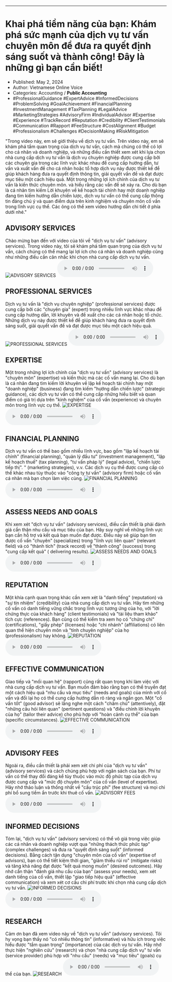
---

# Khai phá tiềm năng của bạn: Khám phá sức mạnh của dịch vụ tư vấn chuyên môn để đưa ra quyết định sáng suốt và thành công! Đây là những gì bạn cần biết!

- Published: May 2, 2024
- Author: Vietnamese Online Voice
- Categories: Accounting / **Public Accounting**
- #ProfessionalGuidance #ExpertAdvice #InformedDecisions #ProblemSolving #GoalAchievement #FinancialPlanning #InvestmentManagement #TaxPlanning #LegalAdvice #MarketingStrategies #AdvisoryFirm #IndividualAdvisor #Expertise #Experience #TrackRecord #Reputation #Credibility #ClientTestimonials #Communication #Rapport #FeeStructure #CostAlignment #Budget #Professionalism #Challenges #DecisionMaking #RiskMitigation

"Trong video này, em sẽ giới thiệu về dịch vụ tư vấn. Trên video này, em sẽ khám phá tầm quan trọng của dịch vụ tư vấn, cách mà chúng có thể có lợi cho cá nhân và doanh nghiệp, và những điều cần thiết xem xét khi lựa chọn nhà cung cấp dịch vụ tư vấn là dịch vụ chuyên nghiệp được cung cấp bởi các chuyên gia trong các lĩnh vực khác nhau để cung cấp hướng dẫn, tư vấn và xuất vấn đề cho cá nhân hoặc tổ hợp dịch vụ này được thiết kế để giúp khách hàng đưa ra quyết định thông tin, giải quyết vấn đề và đạt được mục tiêu một cách hiệu quả. Một trong những lợi ích chính của dịch vụ tư vấn là kiến ​​thức chuyên môn. và hiểu rằng các vấn đề sẽ xảy ra. Cho dù bạn là cá nhân tìm kiếm Lời khuyên về kế hoạch tài chính hay một doanh nghiệp đang tìm kiếm hướng dẫn chiến lược, dịch vụ tư vấn có thể cung cấp thông tin đáng chú ý và quan điểm dựa trên kinh nghiệm và chuyên môn cố vấn trong lĩnh vực cụ thể. Các ông có thể xem video hướng dẫn chi tiết ở phía dưới nhé."


## ADVISORY SERVICES

Chào mừng bạn đến với video của tôi về "dịch vụ tư vấn" (advisory services). Trong video này, tôi sẽ khám phá tầm quan trọng của dịch vụ tư vấn, cách chúng có thể mang lại lợi ích cho cá nhân và doanh nghiệp cũng như những điều cần cân nhắc khi chọn nhà cung cấp dịch vụ tư vấn.
![ADVISORY SERVICES](https://http-archiver-apis-production-80.schnworks.com/storage/images/transitions/2024-05-02/transition-43274517209-Montserrat-Regular-283593.jpg)
<audio controls>
    <source src="https://http-archiver-apis-production-80.schnworks.com/storage/storage/audio/file-13991535211.mp3" type="audio/mpeg">
</audio>



## PROFESSIONAL SERVICES

Dịch vụ tư vấn là "dịch vụ chuyên nghiệp" (professional services) được cung cấp bởi các "chuyên gia" (expert) trong nhiều lĩnh vực khác nhau để cung cấp hướng dẫn, lời khuyên và đề xuất cho các cá nhân hoặc tổ chức. Những dịch vụ này được thiết kế để giúp khách hàng đưa ra quyết định sáng suốt, giải quyết vấn đề và đạt được mục tiêu một cách hiệu quả.
![PROFESSIONAL SERVICES](https://http-archiver-apis-production-80.schnworks.com/storage/images/transitions/2024-05-02/transition--5334781312-Montserrat-Black-9C27B0.jpg)
<audio controls>
    <source src="https://http-archiver-apis-production-80.schnworks.com/storage/storage/audio/file-5982216575.mp3" type="audio/mpeg">
</audio>



## EXPERTISE

Một trong những lợi ích chính của "dịch vụ tư vấn" (advisory services) là "chuyên môn" (expertise) và kiến ​​thức mà các cố vấn mang lại. Cho dù bạn là cá nhân đang tìm kiếm lời khuyên về lập kế hoạch tài chính hay một "doanh nghiệp" (business) đang tìm kiếm "hướng dẫn chiến lược" (strategic guidance), các dịch vụ tư vấn có thể cung cấp những hiểu biết và quan điểm có giá trị dựa trên "kinh nghiệm" của cố vấn (experience) và chuyên môn trong lĩnh vực cụ thể.
![EXPERTISE](https://http-archiver-apis-production-80.schnworks.com/storage/images/transitions/2024-05-02/transition--616969328-Montserrat-ExtraBold-303F9F.jpg)
<audio controls>
    <source src="https://http-archiver-apis-production-80.schnworks.com/storage/storage/audio/file-578586600.mp3" type="audio/mpeg">
</audio>



## FINANCIAL PLANNING

Dịch vụ tư vấn có thể bao gồm nhiều lĩnh vực, bao gồm "lập kế hoạch tài chính" (financial planning), "quản lý đầu tư" (investment management), "lập kế hoạch thuế" (tax planning), "tư vấn pháp lý" (legal advice), "chiến lược tiếp thị". " (marketing strategies), v.v. Các dịch vụ cụ thể được cung cấp có thể khác nhau tùy thuộc vào "công ty tư vấn" (advisory firm) hoặc cố vấn cá nhân mà bạn chọn làm việc cùng.
![FINANCIAL PLANNING](https://http-archiver-apis-production-80.schnworks.com/storage/images/transitions/2024-05-02/transition-27985174110-Montserrat-Bold-9C27B0.jpg)
<audio controls>
    <source src="https://http-archiver-apis-production-80.schnworks.com/storage/storage/audio/file-46147105073.mp3" type="audio/mpeg">
</audio>



## ASSESS NEEDS AND GOALS

Khi xem xét "dịch vụ tư vấn" (advisory services), điều cần thiết là phải đánh giá cẩn thận nhu cầu và mục tiêu của bạn. Hãy suy nghĩ về những lĩnh vực bạn cần hỗ trợ và kết quả bạn muốn đạt được. Điều này sẽ giúp bạn tìm được cố vấn "chuyên" (specializes) trong "lĩnh vực liên quan" (relevant field) và có "thành tích" (track record) về "thành công" (success) trong "cung cấp kết quả" ( delivering results).
![ASSESS NEEDS AND GOALS](https://http-archiver-apis-production-80.schnworks.com/storage/images/transitions/2024-05-02/transition-19559743843-Montserrat-Thin-303F9F.jpg)
<audio controls>
    <source src="https://http-archiver-apis-production-80.schnworks.com/storage/storage/audio/file-24843977552.mp3" type="audio/mpeg">
</audio>



## REPUTATION

Một khía cạnh quan trọng khác cần xem xét là "danh tiếng" (reputation) và "sự tín nhiệm" (credibility) của nhà cung cấp dịch vụ tư vấn. Hãy tìm những cố vấn có danh tiếng vững chắc trong lĩnh vực tương ứng của họ, với "lời chứng thực của khách hàng" (client testimonials) và "tài liệu tham khảo" tích cực (references). Bạn cũng có thể kiểm tra xem họ có "chứng chỉ" (certifications), "giấy phép" (licenses) hoặc "chi nhánh" (affiliations) có liên quan thể hiện chuyên môn và "tính chuyên nghiệp" của họ (professionalism) hay không.
![REPUTATION](https://http-archiver-apis-production-80.schnworks.com/storage/images/transitions/2024-05-02/transition--18884686042-Montserrat-Bold-1A237E.jpg)
<audio controls>
    <source src="https://http-archiver-apis-production-80.schnworks.com/storage/storage/audio/file-3006249894.mp3" type="audio/mpeg">
</audio>



## EFFECTIVE COMMUNICATION

Giao tiếp và "mối quan hệ" (rapport) cũng rất quan trọng khi làm việc với nhà cung cấp dịch vụ tư vấn. Bạn muốn đảm bảo rằng bạn có thể truyền đạt một cách hiệu quả "nhu cầu và mục tiêu" (needs and goals) của mình với cố vấn và đổi lại họ có thể cung cấp hướng dẫn rõ ràng và ngắn gọn. Một "cố vấn tốt" (good advisor) sẽ lắng nghe một cách "chăm chú" (attentively), đặt "những câu hỏi liên quan" (pertinent questions) và "điều chỉnh lời khuyên của họ" (tailor their advice) cho phù hợp với "hoàn cảnh cụ thể" của bạn (specific circumstances).
![EFFECTIVE COMMUNICATION](https://http-archiver-apis-production-80.schnworks.com/storage/images/transitions/2024-05-02/transition-51947016249-Montserrat-Regular-673AB7.jpg)
<audio controls>
    <source src="https://http-archiver-apis-production-80.schnworks.com/storage/storage/audio/file-14709990026.mp3" type="audio/mpeg">
</audio>



## ADVISORY FEES

Ngoài ra, điều cần thiết là phải xem xét chi phí của "dịch vụ tư vấn" (advisory services) và cách chúng phù hợp với ngân sách của bạn. Phí tư vấn có thể thay đổi đáng kể tùy thuộc vào mức độ phức tạp của dịch vụ được cung cấp và "mức độ chuyên môn" của cố vấn (level of expertise). Hãy nhớ thảo luận và thống nhất về "cấu trúc phí" (fee structure) và mọi chi phí bổ sung tiềm ẩn trước khi thuê cố vấn.
![ADVISORY FEES](https://http-archiver-apis-production-80.schnworks.com/storage/images/transitions/2024-05-02/transition-47648214279-Montserrat-SemiBold-283593.jpg)
<audio controls>
    <source src="https://http-archiver-apis-production-80.schnworks.com/storage/storage/audio/file-20430872169.mp3" type="audio/mpeg">
</audio>



## INFORMED DECISIONS

Tóm lại, "dịch vụ tư vấn" (advisory services) có thể vô giá trong việc giúp các cá nhân và doanh nghiệp vượt qua "những thách thức phức tạp" (complex challenges) và đưa ra "quyết định sáng suốt" (informed decisions). Bằng cách tận dụng "chuyên môn của cố vấn" (expertise of advisors), bạn có thể tiết kiệm thời gian, "giảm thiểu rủi ro" (mitigate risks) và tăng khả năng đạt được "kết quả mong muốn" (desired outcomes). Hãy nhớ cẩn thận "đánh giá nhu cầu của bạn" (assess your needs), xem xét danh tiếng của cố vấn, thiết lập "giao tiếp hiệu quả" (effective communication) và xem xét cơ cấu chi phí trước khi chọn nhà cung cấp dịch vụ tư vấn.
![INFORMED DECISIONS](https://http-archiver-apis-production-80.schnworks.com/storage/images/transitions/2024-05-02/transition-5552849282-Montserrat-Thin-880E4F.jpg)
<audio controls>
    <source src="https://http-archiver-apis-production-80.schnworks.com/storage/storage/audio/file-11235676220.mp3" type="audio/mpeg">
</audio>



## RESEARCH

Cảm ơn bạn đã xem video này về "dịch vụ tư vấn" (advisory services). Tôi hy vọng bạn thấy nó "có nhiều thông tin" (informative) và hữu ích trong việc hiểu được "tầm quan trọng" (importance) của các dịch vụ tư vấn. Hãy nhớ thực hiện "nghiên cứu" (research) và chọn "nhà cung cấp dịch vụ" tư vấn (service provider) phù hợp với "nhu cầu" (needs) và "mục tiêu" (goals) cụ thể của bạn.
![RESEARCH](https://http-archiver-apis-production-80.schnworks.com/storage/images/transitions/2024-05-02/transition--10617143420-Montserrat-Thin-303F9F.jpg)
<audio controls>
    <source src="https://http-archiver-apis-production-80.schnworks.com/storage/storage/audio/file-12988689289.mp3" type="audio/mpeg">
</audio>

